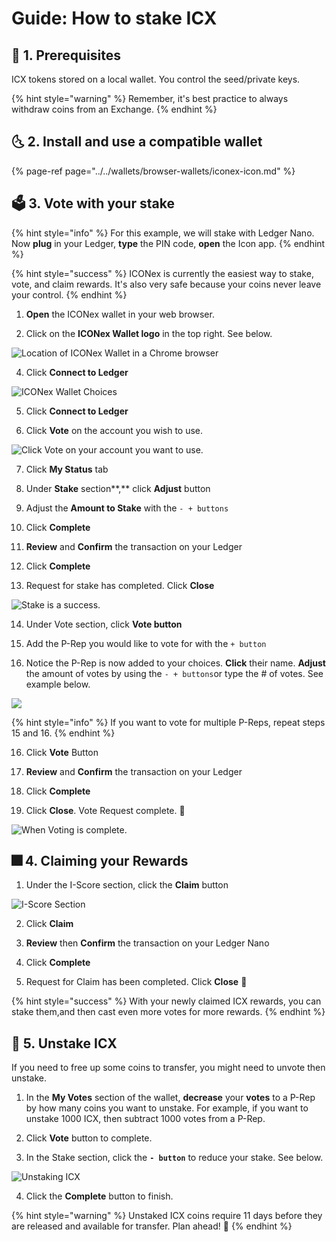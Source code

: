 # Guide: How to stake ICX

## 🏁 1. Prerequisites

ICX tokens stored on a local wallet. You control the seed/private keys. 

{% hint style="warning" %}
Remember, it's best practice to always withdraw coins from an Exchange.
{% endhint %}

## 🌜 2. Install and use a compatible wallet

{% page-ref page="../../wallets/browser-wallets/iconex-icon.md" %}

## 🗳 3. Vote with your stake

{% hint style="info" %}
For this example, we will stake with Ledger Nano. Now **plug** in your Ledger, **type** the PIN code, **open** the Icon app.
{% endhint %}

{% hint style="success" %}
ICONex is currently the easiest way to stake, vote, and claim rewards. It's also very safe because your coins never leave your control.
{% endhint %}

1. **Open** the ICONex wallet in your web browser.

2. Click on the **ICONex Wallet logo** in the top right. See below.

![Location of ICONex Wallet in a Chrome browser](../../.gitbook/assets/icx1.PNG)

4. Click **Connect to Ledger**

![ICONex Wallet Choices](../../.gitbook/assets/icx2.PNG)

5. Click **Connect to Ledger**

6. Click **Vote** on the account you wish to use.

![Click Vote on your account you want to use.](../../.gitbook/assets/icx3.PNG)

7. Click **My Status** tab

8. Under **Stake** section**,** click **Adjust** button

9. Adjust the **Amount to Stake** with the `- + buttons`

10. Click **Complete**

11. **Review** and **Confirm** the transaction on your Ledger

12. Click **Complete**

13. Request for stake has completed. Click **Close**

![Stake is a success.](../../.gitbook/assets/icx-stake-complete.png)

14. Under Vote section, click **Vote button**

15. Add the P-Rep you would like to vote for with the `+ button`

16. Notice the P-Rep is now added to your choices. **Click** their name. **Adjust** the amount of votes by using the `- + buttons`or type the \# of votes. See example below.

![](../../.gitbook/assets/icx-voting.png)

{% hint style="info" %}
 If you want to vote for multiple P-Reps, repeat steps 15 and 16.
{% endhint %}

16. Click **Vote** Button

17. **Review** and **Confirm** the transaction on your Ledger

18. Click **Complete**

19. Click **Close**. Vote Request complete. 🎉 

![When Voting is complete.](../../.gitbook/assets/icx-vote-complete.png)

## 🎆 4. Claiming your Rewards

1. Under the I-Score section, click the **Claim** button

![I-Score Section](../../.gitbook/assets/icx-score.png)

2. Click **Claim**

3. **Review** then **Confirm** the transaction on your Ledger Nano

4. Click **Complete**

5. Request for Claim has been completed. Click **Close** 🎉 

{% hint style="success" %}
With your newly claimed ICX rewards, you can stake them,and then cast even more votes for more rewards.
{% endhint %}

## 🏁 5. Unstake ICX

If you need to free up some coins to transfer, you might need to unvote then unstake.

1. In the **My Votes** section of the wallet, **decrease** your **votes** to a P-Rep by how many coins you want to unstake. For example, if you want to unstake 1000 ICX, then subtract 1000 votes from a P-Rep.

2. Click **Vote** button to complete.

3. In the Stake section, click the **`- button`** to reduce your stake. See below.

![Unstaking ICX](../../.gitbook/assets/icx-unstake.png)

4. Click the **Complete** button to finish.

{% hint style="warning" %}
Unstaked ICX coins require 11 days before they are released and available for transfer. Plan ahead! 🤖 
{% endhint %}

